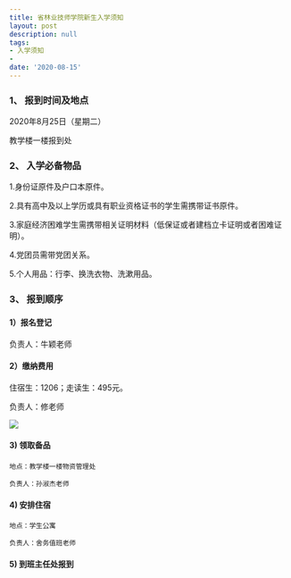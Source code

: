 ```yaml
---
title: 省林业技师学院新生入学须知
layout: post
description: null
tags:
- 入学须知
-
date: '2020-08-15'
---
```


### 1、 报到时间及地点

2020年8月25日（星期二）
		
教学楼一楼报到处

### 2、 入学必备物品

1.身份证原件及户口本原件。

2.具有高中及以上学历或具有职业资格证书的学生需携带证书原件。

3.家庭经济困难学生需携带相关证明材料（低保证或者建档立卡证明或者困难证明）。

4.党团员需带党团关系。

5.个人用品：行李、换洗衣物、洗漱用品。

### 3、 报到顺序

#### 1）报名登记

   负责人：牛颖老师

#### 2）缴纳费用

  住宿生：1206；走读生：495元。

  负责人：修老师

![](https://cdn.jsdelivr.net/gh/fuxin123z/images@master/06c3450bca2547eea9ee8205f1c62cd7.jpeg)
#### 3) 领取备品

    地点：教学楼一楼物资管理处

    负责人：孙淑杰老师

#### 4) 安排住宿

    地点：学生公寓

    负责人：舍务值班老师

#### 5) 到班主任处报到
